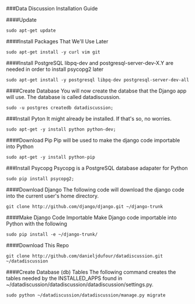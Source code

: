 ###Data Discussion Installation Guide

####Update
```
sudo apt-get update
```

####Install Packages That We'll Use Later
```
sudo apt-get install -y curl vim git
```

####Install PostgreSQL
libpq-dev and postgresql-server-dev-X.Y are needed in order to install psycopg2 later
```
sudo apt-get install -y postgresql libpq-dev postgresql-server-dev-all
```

####Create Database
You will now create the databse that the Django app will use.  The database is called datadiscussion.
```
sudo -u postgres createdb datadiscussion;
```


###Install Pyton
It might already be installed.  If that's so, no worries.
```
sudo apt-get -y install python python-dev;
```

####Download Pip
Pip will be used to make the django code importable into Python
```
sudo apt-get -y install python-pip
```

###Install Psycopg
Psycopg is a PostgreSQL database adapater for Python
```
sudo pip install psycopg2;
```

####Download Django
The following code will download the django code into the current user's home directory. 
```
git clone http://github.com/django/django.git ~/django-trunk
```

####Make Django Code Importable
Make Django code importable into Python with the following
```
sudo pip install -e ~/django-trunk/
```

####Download This Repo
```
git clone http://github.com/danieljdufour/datadiscussion.git ~/datadiscussion
```

####Create Database (db) Tables
The following command creates the tables needed by the INSTALLED_APPS found in ~/datadiscussion/datadiscussion/datadiscussion/settings.py.
```
sudo python ~/datadiscussion/datadiscussion/manage.py migrate
```
